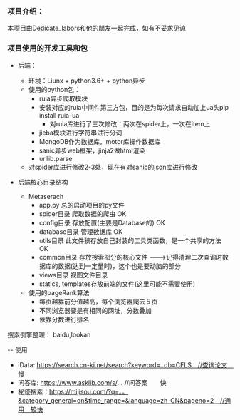 ### 项目介绍：
本项目由Dedicate_labors和他的朋友一起完成，如有不妥求见谅

### 项目使用的开发工具和包
- 后端：
    - 环境：Liunx + python3.6+ + python异步
    - 使用的python包：
        - ruia异步爬取模块
        - 安装对应的ruia中间件第三方包，目的是为每次请求自动加上ua头pip install ruia-ua
            - 对ruia库进行了三次修改：两次在spider上，一次在item上
        - jieba模块进行字符串进行分词
        - MongoDB作为数据库，motor库操作数据库
        - sanic异步web框架，jinja2做html渲染
        - urllib.parse
    - 对spider库进行修改2-3处，现在有对sanic的json库进行修改

- 后端核心目录结构
    - Metaserach
        - app.py 总的启动项目的py文件
        - spider目录 爬取数据的爬虫   OK
        - config目录 存放配置(主要是Database的) OK
        - database目录 管理数据库   OK
        - utils目录 此文件狭存放自己封装的工具类函数，是一个共享的方法  OK
        - common目录 存放搜索部分的核心文件  --->记得清理二次查询时数据库的数据(达到一定量时)，这个也是要动脑的部分
        - views目录 视图文件目录
        - statics, templates存放前端的文件(这里可能不需要使用)
    - 使用的pageRank算法
        - 每页越靠前分值越高，每个浏览器爬去５页
        - 不同浏览器要是有相同的网址，分数叠加
        - 依靠分数进行排名

搜索引擎整理：
baidu,lookan

--  使用
- iData: https://search.cn-ki.net/search?keyword=..db=CFLS　//查询论文　慢
- 问答库: https://www.asklib.com/s/...  //问答案　　快
- 秘迹搜索：https://mijisou.com/?q=。。&category_general=on&time_range=&language=zh-CN&pageno=2　//通用　较快 
